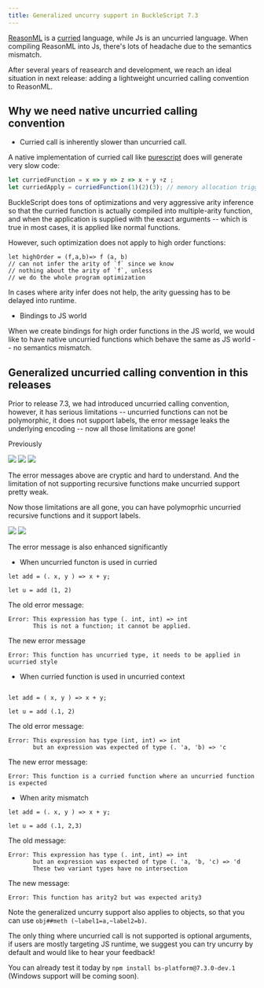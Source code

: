 ```yaml
---
title: Generalized uncurry support in BuckleScript 7.3
---
```



[ReasonML](https://github.com/facebook/reason) is a [curried](https://en.wikipedia.org/wiki/Currying) language, while Js is an uncurried language. When compiling ReasonML into Js, there's lots of headache due to the semantics mismatch. 

After several years of reasearch and development, we reach an ideal situation in next release: adding a lightweight uncurried calling convention to ReasonML.

## Why we need native uncurried calling convention

- Curried call is inherently slower than uncurried call.

A native implementation of curried call like [purescript](https://www.purescript.org/) does will generate very slow code:

```js
let curriedFunction = x => y => z => x + y +z ;
let curriedApply = curriedFunction(1)(2)(3); // memory allocation triggered
```

BuckleScript does tons of optimizations and very aggressive arity inference so that the curried function is actually compiled into multiple-arity function, and when the application is supplied with the exact arguments -- which is true in most cases, it is applied like normal functions.

However, such optimization does not apply to high order functions:

```reasonml
let highOrder = (f,a,b)=> f (a, b) 
// can not infer the arity of `f` since we know
// nothing about the arity of `f`, unless
// we do the whole program optimization
```

In cases where arity infer does not help, the arity guessing has to be delayed into runtime.

- Bindings to JS world

When we create bindings for high order functions in the JS world, we would like to have native uncurried functions which behave the same as JS world -- no semantics mismatch.


## Generalized uncurried calling convention in this releases

Prior to release 7.3, we had introduced uncurried calling convention, however, it has serious limitations -- uncurried functions can not be polymorphic, it does not support labels, the error 
message leaks the underlying encoding -- now all those limitations are gone!

Previously 

<img src="/img/poly-error.png">


<img src="/img/label-error.png">

<img src="/img/recursive-error.png" >

The error messages above are cryptic and hard to understand. And the limitation of not supporting recursive functions make uncurried support pretty weak. 

Now those limitations are all gone, you can have polymoprhic uncurried recursive functions and it support labels.

<img src="/img/uncurry-label.png">

<img src="/img/recursive.png">

The error message is  also enhanced significantly

- When uncurried functon is used in curried

```reasonml
let add = (. x, y ) => x + y;

let u = add (1, 2)
```

The old error message:

```
Error: This expression has type (. int, int) => int
       This is not a function; it cannot be applied.
```

The new error message
```
Error: This function has uncurried type, it needs to be applied in ucurried style
```
- When curried function is used in uncurried context

```reasonml

let add = ( x, y ) => x + y;

let u = add (.1, 2)
```

The old error message:
```
Error: This expression has type (int, int) => int
       but an expression was expected of type (. 'a, 'b) => 'c
```

The new error message:
```
Error: This function is a curried function where an uncurried function is expected
```

- When arity mismatch 

```reasonml
let add = (. x, y ) => x + y;

let u = add (.1, 2,3)
```

The old message:
```
Error: This expression has type (. int, int) => int
       but an expression was expected of type (. 'a, 'b, 'c) => 'd
       These two variant types have no intersection
```

The new message:
```
Error: This function has arity2 but was expected arity3
```

Note the generalized uncurry support also applies to objects, so that you can use `obj##meth (~label1=a,~label2=b)`.

The only thing where uncurried call  is not supported is optional arguments, if users are mostly targeting JS runtime, we suggest you can try uncurry by default and would like to hear your feedback!

You can already test it today by `npm install bs-platform@7.3.0-dev.1` (Windows support will be coming soon).

